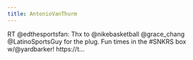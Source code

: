 ```yaml
---
title: AntonioVanThurm
---
```


RT @edthesportsfan: Thx to @nikebasketball @grace_chang @LatinoSportsGuy for the plug. Fun times in the #SNKRS box w/@yardbarker! https://t…